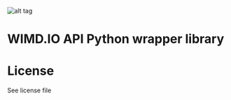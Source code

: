 ![alt tag](https://wimd.io/gitlogo.jpg)

# WIMD.IO API Python wrapper library






# License
See license file
